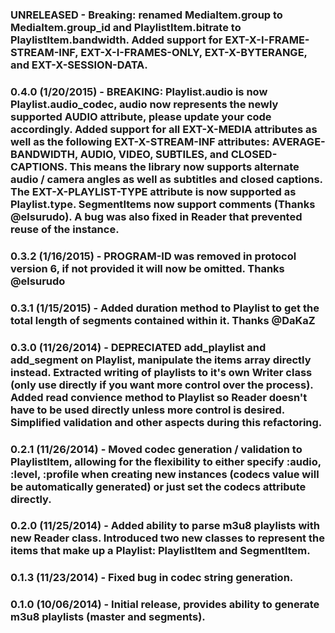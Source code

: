 ### UNRELEASED - Breaking: renamed MediaItem.group to MediaItem.group_id and PlaylistItem.bitrate to PlaylistItem.bandwidth. Added support for EXT-X-I-FRAME-STREAM-INF, EXT-X-I-FRAMES-ONLY, EXT-X-BYTERANGE, and EXT-X-SESSION-DATA.

### 0.4.0 (1/20/2015) - BREAKING: Playlist.audio is now Playlist.audio_codec, audio now represents the newly supported AUDIO attribute, please update your code accordingly. Added support for all EXT-X-MEDIA attributes as well as the following EXT-X-STREAM-INF attributes: AVERAGE-BANDWIDTH, AUDIO, VIDEO, SUBTILES, and CLOSED-CAPTIONS. This means the library now supports alternate audio / camera angles as well as subtitles and closed captions. The EXT-X-PLAYLIST-TYPE attribute is now supported as Playlist.type. SegmentItems now support comments (Thanks @elsurudo). A bug was also fixed in Reader that prevented reuse of the instance.

### 0.3.2 (1/16/2015) - PROGRAM-ID was removed in protocol version 6, if not provided it will now be omitted. Thanks @elsurudo

### 0.3.1 (1/15/2015) - Added duration method to Playlist to get the total length of segments contained within it. Thanks @DaKaZ

### 0.3.0 (11/26/2014) - DEPRECIATED add_playlist and add_segment on Playlist, manipulate the items array directly instead. Extracted writing of playlists to it's own Writer class (only use directly if you want more control over the process). Added read convience method to Playlist so Reader doesn't have to be used directly unless more control is desired. Simplified validation and other aspects during this refactoring.

### 0.2.1 (11/26/2014) - Moved codec generation / validation to PlaylistItem, allowing for the flexibility to either specify :audio, :level, :profile when creating new instances (codecs value will be automatically generated) or just set the codecs attribute directly.

### 0.2.0 (11/25/2014) - Added ability to parse m3u8 playlists with new Reader class. Introduced two new classes to represent the items that make up a Playlist: PlaylistItem and SegmentItem.

### 0.1.3 (11/23/2014) - Fixed bug in codec string generation.

### 0.1.0 (10/06/2014) - Initial release, provides ability to generate m3u8 playlists (master and segments).